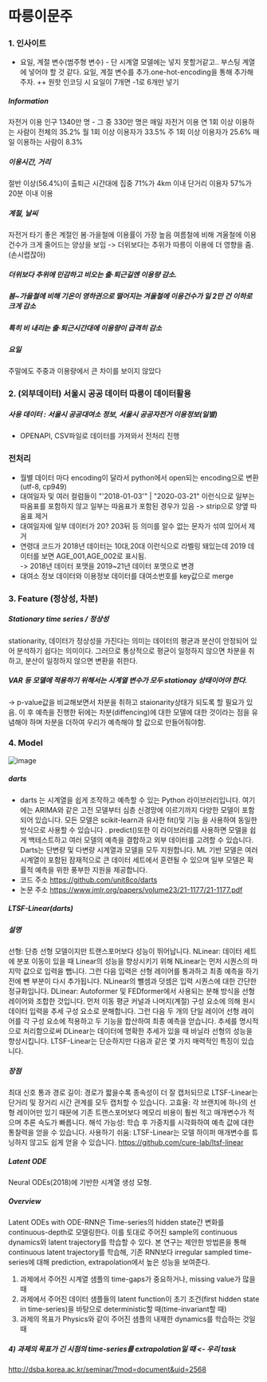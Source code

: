 # 따릉이문주

### 1. 인사이트
- 요일, 계절 변수(범주형 변수) - 단 시계열 모델에는 넣지 못할거같고.. 부스팅 계열에 넣어야 할 것 같다.
요일, 계절 변수를 추가.one-hot-encoding을 통해 추가해주자. ++ 원핫 인코딩 시 요일이 7개면 -1로 6개만 넣기

##### Information
자전거 이용 인구 1340만 명 - 그 중 330만 명은 매일 자전거 이용
연 1회 이상 이용하는 사람이 전체의 35.2%
월 1회 이상 이용자가 33.5%
주 1회 이상 이용자가 25.6%
매일 이용하는 사람이 8.3%

##### 이용시간, 거리
절반 이상(56.4%)이 출퇴근 시간대에 집중
71%가 4km 이내 단거리 이용자
57%가 20분 이내 이용

##### 계절, 날씨
자전거 타기 좋은 계절인 봄‧가을철에 이용률이 가장 높음
여름철에 비해 겨울철에 이용건수가 크게 줄어드는 양상을 보임 -> 더위보다는 추위가 따릉이 이용에 더 영향을 줌.(손시렵잖아)

##### 더위보다 추위에 민감하고 비오는 출‧퇴근길엔 이용량 감소. 
##### 봄~가을철에 비해 기온이 영하권으로 떨어지는 겨울철에 이용건수가 일 2만 건 이하로 크게 감소
##### 특히 비 내리는 출‧퇴근시간대에 이용량이 급격히 감소

##### 요일
주말에도 주중과 이용량에서 큰 차이를 보이지 않았다

### 2. (외부데이터) 서울시 공공 데이터 따릉이 데이터활용

##### 사용 데이터 : 서울시 공공대여소 정보, 서울시 공공자전거 이용정보(일별)
- OPENAPI, CSV파일로 데이터를 가져와서 전처리 진행

### 전처리
- 월별 데이터 마다 encoding이 달라서 python에서 open되는 encoding으로 변환 (utf-8, cp949)
- 대여일자 및 여러 컬럼들이 "'2018-01-03'" | "2020-03-21" 이런식으로 일부는 따옴표를 포함하지 않고 일부는 따옴표가 포함된 경우가 있음 
-> strip으로 양옆 따옴표 제거
- 대여일자에 일부 데이터가 20? 203뒤 등 의미를 알수 없는 문자가 섞여 있어서 제거
- 연령대 코드가 2018년 데이터는 10대,20대 이런식으로 라벨링 돼있는데 2019 데이터를 보면 AGE_001,AGE_002로 표시됨. </br>
-> 2018년 데이터 포맷을 2019~21년 데이터 포맷으로 변경
- 대여소 정보 데이터와 이용정보 데이터를 대여소번호를 key값으로 merge

### 3. Feature (정상성, 차분)
##### Stationary time series / 정상성
stationarity, 데이터가 정상성을 가진다는 의미는 데이터의 평균과 분산이 안정되어 있어 분석하기 쉽다는 의미이다. 그러므로 통상적으로 평균이 일정하지 않으면 차분을 취하고, 분산이 일정하지 않으면 변환을 취한다.
##### VAR 등 모델에 적용하기 위해서는 시계열 변수가 모두 stationay 상태이어야 한다. 
-> p-value값을 비교해보면서 차분을 취하고 staionarity상태가 되도록 할 필요가 있음. 이 후 예측을 진행한 뒤에는 차분(diffencing)에 대한 모델에 대한 것이라는 점을 유념해야 하며 차분을 더하여 우리가 예측해야 할 값으로 만들어줘야함.


### 4. Model
![image](https://user-images.githubusercontent.com/103553532/205504220-8b9ad042-5012-4698-8f4c-ec3bd054c0b4.png)

##### darts 
- darts 는 시계열을 쉽게 조작하고 예측할 수 있는 Python 라이브러리입니다. 여기에는 ARIMA와 같은 고전 모델부터 심층 신경망에 이르기까지 다양한 모델이 포함되어 있습니다. 모든 모델은 scikit-learn과 유사한 fit()및 기능 을 사용하여 동일한 방식으로 사용할 수 있습니다 . predict()또한 이 라이브러리를 사용하면 모델을 쉽게 백테스트하고 여러 모델의 예측을 결합하고 외부 데이터를 고려할 수 있습니다. Darts는 단변량 및 다변량 시계열과 모델을 모두 지원합니다. ML 기반 모델은 여러 시계열이 포함된 잠재적으로 큰 데이터 세트에서 훈련될 수 있으며 일부 모델은 확률적 예측을 위한 풍부한 지원을 제공합니다.
- 코드 주소 https://github.com/unit8co/darts
- 논문 주소 https://www.jmlr.org/papers/volume23/21-1177/21-1177.pdf
##### LTSF-Linear(darts)

##### 설명
선형: 단층 선형 모델이지만 트랜스포머보다 성능이 뛰어납니다.
NLinear: 데이터 세트에 분포 이동이 있을 때 Linear의 성능을 향상시키기 위해 NLinear는 먼저 시퀀스의 마지막 값으로 입력을 뺍니다. 그런 다음 입력은 선형 레이어를 통과하고 최종 예측을 하기 전에 뺀 부분이 다시 추가됩니다. NLinear의 뺄셈과 덧셈은 입력 시퀀스에 대한 간단한 정규화입니다.
DLinear: Autoformer 및 FEDformer에서 사용되는 분해 방식을 선형 레이어와 조합한 것입니다. 먼저 이동 평균 커널과 나머지(계절) 구성 요소에 의해 원시 데이터 입력을 추세 구성 요소로 분해합니다. 그런 다음 두 개의 단일 레이어 선형 레이어를 각 구성 요소에 적용하고 두 기능을 합산하여 최종 예측을 얻습니다. 추세를 명시적으로 처리함으로써 DLinear는 데이터에 명확한 추세가 있을 때 바닐라 선형의 성능을 향상시킵니다.
LTSF-Linear는 단순하지만 다음과 같은 몇 가지 매력적인 특징이 있습니다.

##### 장점
최대 신호 통과 경로 길이: 경로가 짧을수록 종속성이 더 잘 캡처되므로 LTSF-Linear는 단거리 및 장거리 시간 관계를 모두 캡처할 수 있습니다.
고효율: 각 브랜치에 하나의 선형 레이어만 있기 때문에 기존 트랜스포머보다 메모리 비용이 훨씬 적고 매개변수가 적으며 추론 속도가 빠릅니다.
해석 가능성: 학습 후 가중치를 시각화하여 예측 값에 대한 통찰력을 얻을 수 있습니다.
사용하기 쉬움: LTSF-Linear는 모델 하이퍼 매개변수를 튜닝하지 않고도 쉽게 얻을 수 있습니다.
https://github.com/cure-lab/ltsf-linear

##### Latent ODE
Neural ODEs(2018)에 기반한 시계열 생성 모형.

##### Overview
Latent ODEs with ODE-RNN은 Time-series의 hidden state간 변화를 continuous-depth로 모델링한다. 이를 토대로 주어진 sample의 continuous dynamics와 latent trajectory를 학습할 수 있다. 본 연구는 제안한 방법론을 통해 continuous latent trajectory를 학습해, 기존 RNN보다 irregular sampled time-series에 대해 prediction, extrapolation에서 높은 성능을 보여준다.
1) 과제에서 주어진 시계열 샘플의 time-gaps가 중요하거나, missing value가 많을 때
2) 과제에서 주어진 데이터 샘플들의 latent function이 초기 조건(first hidden state in time-series)을 바탕으로 deterministic할 때(time-invariant할 때)
3) 과제의 목표가 Physics와 같이 주어진 샘플의 내재한 dynamics를 학습하는 것일 때
##### 4) 과제의 목표가 긴 시점의 time-series를 extrapolation일 때 <- 우리 task

http://dsba.korea.ac.kr/seminar/?mod=document&uid=2568
